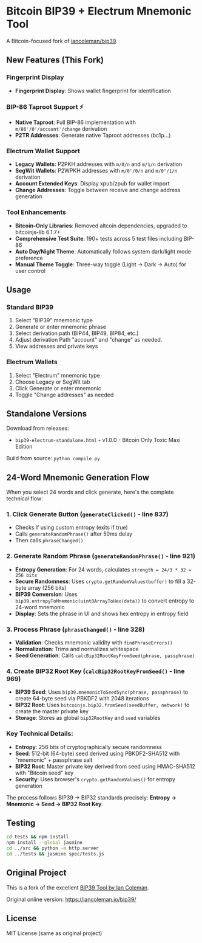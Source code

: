 # Bitcoin BIP39 + Electrum Mnemonic Tool

A Bitcoin-focused fork of [iancoleman/bip39](https://github.com/iancoleman/bip39).

## New Features (This Fork)

### Fingerprint Display
- **Fingerprint Display**: Shows wallet fingerprint for identification

### BIP-86 Taproot Support ⚡
- **Native Taproot**: Full BIP-86 implementation with `m/86'/0'/account'/change` derivation
- **P2TR Addresses**: Generate native Taproot addresses (bc1p...)

### Electrum Wallet Support
- **Legacy Wallets**: P2PKH addresses with `m/0/n` and `m/1/n` derivation
- **SegWit Wallets**: P2WPKH addresses with `m/0'/0/n` and `m/0'/1/n` derivation
- **Account Extended Keys**: Display xpub/zpub for wallet import
- **Change Addresses**: Toggle between receive and change address generation

### Tool Enhancements
- **Bitcoin-Only Libraries**: Removed altcoin dependencies, upgraded to bitcoinjs-lib 6.1.7+
- **Comprehensive Test Suite**: 190+ tests across 5 test files including BIP-86
- **Auto Day/Night Theme**: Automatically follows system dark/light mode preference
- **Manual Theme Toggle**: Three-way toggle (Light → Dark → Auto) for user control

## Usage

### Standard BIP39
1. Select "BIP39" mnemonic type
1. Generate or enter mnemonic phrase
2. Select derivation path (BIP44, BIP49, BIP84, etc.)
3. Adjust derivation Path "account" and "change" as needed.
5. View addresses and private keys

### Electrum Wallets
1. Select "Electrum" mnemonic type
2. Choose Legacy or SegWit tab
3. Click Generate or enter mnemonic
4. Toggle "Change addresses" as needed

## Standalone Versions

Download from releases:
- `bip39-electrum-standalone.html` - v1.0.0 - Bitcoin Only Toxic Maxi Edition

Build from source: `python compile.py`

## 24-Word Mnemonic Generation Flow

When you select 24 words and click generate, here's the complete technical flow:

### **1. Click Generate Button** (`generateClicked()` - line 837)
- Checks if using custom entropy (exits if true)
- Calls `generateRandomPhrase()` after 50ms delay
- Then calls `phraseChanged()`

### **2. Generate Random Phrase** (`generateRandomPhrase()` - line 921)  
- **Entropy Generation**: For 24 words, calculates `strength = 24/3 * 32 = 256 bits`
- **Secure Randomness**: Uses `crypto.getRandomValues(buffer)` to fill a 32-byte array (256 bits)
- **BIP39 Conversion**: Uses `bip39.entropyToMnemonic(uint8ArrayToHex(data))` to convert entropy to 24-word mnemonic
- **Display**: Sets the phrase in UI and shows hex entropy in entropy field

### **3. Process Phrase** (`phraseChanged()` - line 328)
- **Validation**: Checks mnemonic validity with `findPhraseErrors()`
- **Normalization**: Trims and normalizes whitespace  
- **Seed Generation**: Calls `calcBip32RootKeyFromSeed(phrase, passphrase)`

### **4. Create BIP32 Root Key** (`calcBip32RootKeyFromSeed()` - line 969)
- **BIP39 Seed**: Uses `bip39.mnemonicToSeedSync(phrase, passphrase)` to create 64-byte seed via PBKDF2 with 2048 iterations
- **BIP32 Root**: Uses `bitcoinjs.bip32.fromSeed(seedBuffer, network)` to create the master private key
- **Storage**: Stores as global `bip32RootKey` and `seed` variables

### **Key Technical Details:**
- **Entropy**: 256 bits of cryptographically secure randomness
- **Seed**: 512-bit (64-byte) seed derived using PBKDF2-SHA512 with "mnemonic" + passphrase salt
- **BIP32 Root**: Master private key derived from seed using HMAC-SHA512 with "Bitcoin seed" key
- **Security**: Uses browser's `crypto.getRandomValues()` for entropy generation

The process follows BIP39 → BIP32 standards precisely: **Entropy → Mnemonic → Seed → BIP32 Root Key**.

## Testing

```bash
cd tests && npm install
npm install --global jasmine
cd ../src && python -m http.server
cd ../tests && jasmine spec/tests.js
```

## Original Project

This is a fork of the excellent [BIP39 Tool by Ian Coleman](https://github.com/iancoleman/bip39). 

Original online version: https://iancoleman.io/bip39/

## License

MIT License (same as original project)
